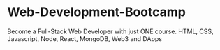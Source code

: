 # Web-Development-Bootcamp
Become a Full-Stack Web Developer with just ONE course. HTML, CSS, Javascript, Node, React, MongoDB, Web3 and DApps

